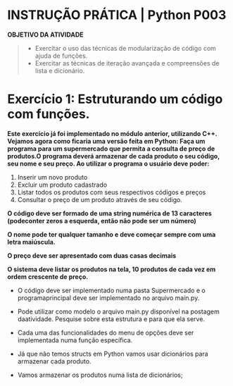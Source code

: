 # **INSTRUÇÃO PRÁTICA**   | **Python P003**

**OBJETIVO DA ATIVIDADE**
>* Exercitar o uso das técnicas de modularização de código
>com ajuda de funções.
>* Exercitar as técnicas de iteração avançada e compreensões
>de lista e dicionário.


# Exercício 1: Estruturando um código com funções.

**Este exercício já foi implementado no módulo anterior, utilizando C++. Vejamos agora como ficaria uma versão feita em Python: Faça um programa para um supermercado que permita a consulta de preço de produtos.O programa deverá armazenar de cada produto o seu código, seu nome e seu preço. Ao utilizar o programa o usuário deve poder:**
1. Inserir um novo produto
2. Excluir um produto cadastrado
3. Listar todos os produtos com seus respectivos códigos e preços
4. Consultar o preço de um produto através de seu código.

**O código deve ser formado de uma string numérica de 13 caracteres (podeconter zeros a esquerda, então não pode ser um número)**

**O nome pode ter qualquer tamanho e deve começar sempre com uma letra maiúscula.**

**O preço deve ser apresentado com duas casas decimais**

**O sistema deve listar os produtos na tela, 10 produtos de cada vez em ordem crescente de preço.** 

* O código deve ser implementado numa pasta Supermercado e o programaprincipal deve ser implementado no arquivo main.py.

* Pode utilizar como modelo o arquivo main.py disponível na postagem daatividade. Pesquise sobre esta estrutura e para que ela serve.

* Cada uma das funcionalidades do menu de opções deve ser implementada numa função específica.
* Já que não temos structs em Python vamos usar dicionários para armazenar cada produto.

* Vamos armazenar os produtos numa lista de dicionários;